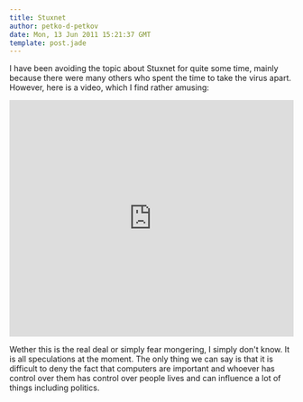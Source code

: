 ```yaml
---
title: Stuxnet
author: petko-d-petkov
date: Mon, 13 Jun 2011 15:21:37 GMT
template: post.jade
---
```


I have been avoiding the topic about Stuxnet for quite some time, mainly because there were many others who spent the time to take the virus apart. However, here is a video, which I find rather amusing:

<iframe width="100%" height="420" src="http://www.youtube.com/embed/7g0pi4J8auQ" frameborder="0" allowfullscreen></iframe>

Wether this is the real deal or simply fear mongering, I simply don't know. It is all speculations at the moment. The only thing we can say is that it is difficult to deny the fact that computers are important and whoever has control over them has control over people lives and can influence a lot of things including politics.
